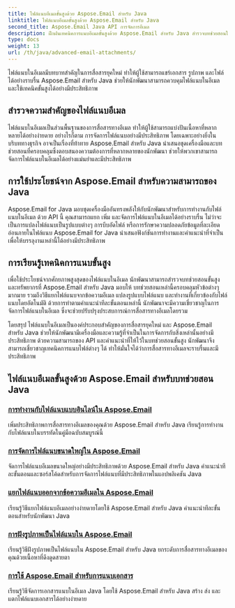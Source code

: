 ```yaml
---
title: ไฟล์แนบอีเมลขั้นสูงด้วย Aspose.Email สำหรับ Java
linktitle: ไฟล์แนบอีเมลขั้นสูงด้วย Aspose.Email สำหรับ Java
second_title: Aspose.Email Java API การจัดการอีเมล
description: ฝึกฝนเทคนิคการแนบอีเมลขั้นสูงด้วย Aspose.Email สำหรับ Java สำรวจบทช่วยสอนในการจัดการไฟล์แนบอย่างมีประสิทธิภาพ
type: docs
weight: 13
url: /th/java/advanced-email-attachments/
---
```


ไฟล์แนบในอีเมลมีบทบาทสำคัญในการสื่อสารยุคใหม่ ทำให้ผู้ใช้สามารถแชร์เอกสาร รูปภาพ และไฟล์ได้อย่างราบรื่น Aspose.Email สำหรับ Java ช่วยให้นักพัฒนาสามารถควบคุมไฟล์แนบในอีเมลและใช้เทคนิคขั้นสูงได้อย่างมีประสิทธิภาพ

## สำรวจความสำคัญของไฟล์แนบอีเมล

ไฟล์แนบในอีเมลเป็นส่วนพื้นฐานของการสื่อสารทางอีเมล ทำให้ผู้ใช้สามารถแบ่งปันเนื้อหาที่หลากหลายได้อย่างง่ายดาย อย่างไรก็ตาม การจัดการไฟล์แนบอย่างมีประสิทธิภาพ โดยเฉพาะอย่างยิ่งในบริบททางธุรกิจ อาจเป็นเรื่องที่ท้าทาย Aspose.Email สำหรับ Java นำเสนอชุดเครื่องมือและบทช่วยสอนที่ครอบคลุมซึ่งตอบสนองความต้องการที่หลากหลายของนักพัฒนา ช่วยให้พวกเขาสามารถจัดการไฟล์แนบในอีเมลได้อย่างแม่นยำและมีประสิทธิภาพ

## การใช้ประโยชน์จาก Aspose.Email สำหรับความสามารถของ Java

Aspose.Email for Java มอบชุดเครื่องมืออันทรงพลังให้กับนักพัฒนาสำหรับการทำงานกับไฟล์แนบในอีเมล ด้วย API นี้ คุณสามารถแยก เพิ่ม และจัดการไฟล์แนบในอีเมลได้อย่างราบรื่น ไม่ว่าจะเป็นการแปลงไฟล์แนบเป็นรูปแบบต่างๆ การบีบอัดไฟล์ หรือการรักษาความปลอดภัยข้อมูลที่ละเอียดอ่อนภายในไฟล์แนบ Aspose.Email for Java นำเสนอฟังก์ชันการทำงานและคำแนะนำที่จำเป็นเพื่อให้บรรลุงานเหล่านี้ได้อย่างมีประสิทธิภาพ

## การเรียนรู้เทคนิคการแนบขั้นสูง

เพื่อใช้ประโยชน์จากศักยภาพสูงสุดของไฟล์แนบในอีเมล นักพัฒนาสามารถสำรวจบทช่วยสอนขั้นสูงและทรัพยากรที่ Aspose.Email สำหรับ Java มอบให้ บทช่วยสอนเหล่านี้ครอบคลุมหัวข้อต่างๆ มากมาย รวมถึงวิธีแยกไฟล์แนบจากข้อความอีเมล แปลงรูปแบบไฟล์แนบ และทำงานที่เกี่ยวข้องกับไฟล์แนบโดยอัตโนมัติ ด้วยการทำตามคำแนะนำทีละขั้นตอนเหล่านี้ นักพัฒนาจะมีความเชี่ยวชาญในการจัดการไฟล์แนบในอีเมล ซึ่งจะช่วยปรับปรุงประสบการณ์การสื่อสารทางอีเมลโดยรวม

โดยสรุป ไฟล์แนบในอีเมลเป็นองค์ประกอบสำคัญของการสื่อสารยุคใหม่ และ Aspose.Email สำหรับ Java ช่วยให้นักพัฒนามีเครื่องมือและความรู้ที่จำเป็นในการจัดการกับสิ่งเหล่านั้นอย่างมีประสิทธิภาพ ด้วยความสามารถของ API และคำแนะนำที่ให้ไว้ในบทช่วยสอนขั้นสูง นักพัฒนาจึงสามารถเชี่ยวชาญเทคนิคการแนบไฟล์ต่างๆ ได้ ทำให้มั่นใจได้ว่าการสื่อสารทางอีเมลจะราบรื่นและมีประสิทธิภาพ

## ไฟล์แนบอีเมลขั้นสูงด้วย Aspose.Email สำหรับบทช่วยสอน Java
### [การทำงานกับไฟล์แนบแบบอินไลน์ใน Aspose.Email](./working-with-inline-attachments/)
เพิ่มประสิทธิภาพการสื่อสารทางอีเมลของคุณด้วย Aspose.Email สำหรับ Java เรียนรู้การทำงานกับไฟล์แนบในบรรทัดในคู่มือฉบับสมบูรณ์นี้
### [การจัดการไฟล์แนบขนาดใหญ่ใน Aspose.Email](./managing-large-attachments/)
จัดการไฟล์แนบอีเมลขนาดใหญ่อย่างมีประสิทธิภาพด้วย Aspose.Email สำหรับ Java คำแนะนำทีละขั้นตอนและซอร์สโค้ดสำหรับการจัดการไฟล์แนบที่มีประสิทธิภาพในแอปพลิเคชัน Java
### [แยกไฟล์แนบออกจากข้อความอีเมลใน Aspose.Email](./extracting-attachments-from-email-messages/)
เรียนรู้วิธีแยกไฟล์แนบอีเมลอย่างง่ายดายโดยใช้ Aspose.Email สำหรับ Java คำแนะนำทีละขั้นตอนสำหรับนักพัฒนา Java
### [การฝังรูปภาพเป็นไฟล์แนบใน Aspose.Email](./embedding-images-as-attachments/)
เรียนรู้วิธีฝังรูปภาพเป็นไฟล์แนบใน Aspose.Email สำหรับ Java ยกระดับการสื่อสารทางอีเมลของคุณด้วยเนื้อหาที่ดึงดูดสายตา
### [การใช้ Aspose.Email สำหรับการแนบเอกสาร](./using-aspose-email-for-document-attachments/)
เรียนรู้วิธีจัดการเอกสารแนบในอีเมล Java โดยใช้ Aspose.Email สำหรับ Java สร้าง ส่ง และแตกไฟล์แนบเอกสารได้อย่างง่ายดาย